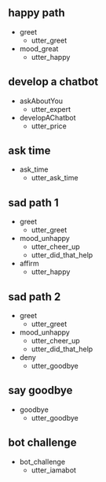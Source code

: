## happy path
* greet
  - utter_greet
* mood_great
  - utter_happy


## develop a chatbot
* askAboutYou
  - utter_expert
* developAChatbot
  - utter_price

## ask time
* ask_time
  - utter_ask_time
## sad path 1
* greet
  - utter_greet
* mood_unhappy
  - utter_cheer_up
  - utter_did_that_help
* affirm
  - utter_happy

## sad path 2
* greet
  - utter_greet
* mood_unhappy
  - utter_cheer_up
  - utter_did_that_help
* deny
  - utter_goodbye

## say goodbye
* goodbye
  - utter_goodbye

## bot challenge
* bot_challenge
  - utter_iamabot
